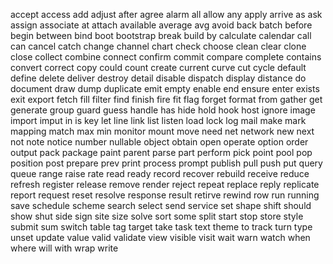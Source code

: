 accept
access
add
adjust
after
agree
alarm
all
allow
any
apply
arrive
as
ask
assign
associate 
at
attach
available
average   avg
avoid
back
batch
before
begin
between
bind
boot
bootstrap
break
build
by
calculate
calendar
call
can
cancel
catch
change
channel
chart
check
choose
clean
clear
clone
close
collect
combine
connect
confirm
commit
compare
complete
contains
convert
correct
copy
could
count
create
current
curve
cut
cycle
default
define
delete
deliver
destroy
detail
disable
dispatch
display
distance
do
document
draw
dump
duplicate
emit
empty
enable
end
ensure
enter
exists
exit
export
fetch
fill
filter
find
finish
fire
fit
flag
forget
format
from
gather
get
generate
group
guard
guess
handle
has
hide
hold
hook
host
ignore
image
import
imput
in
is
key
let
line
link
list
listen
load
lock
log
mail
make
mark
mapping
match
max
min
monitor
mount
move
need
net
network
new
next
not
note
notice
number
nullable
object
obtain
open
operate
option
order
output
pack
package
paint
parent
parse
part
perform
pick
point
pool
pop
position
post
prepare
prev
print
process
prompt
publish
pull
push
put
query
queue
range
raise
rate
read
ready
record
recover
rebuild
receive
reduce
refresh
register
release
remove
render
reject
repeat
replace
reply
replicate
report
request
reset
resolve
response
result
retirve
rewind
row
run
running
save
schedule
scheme
search
select
send
service
set
shape
shift
should
show
shut
side
sign
site
size
solve
sort
some
split
start
stop
store
style
submit
sum
switch
table
tag
target
take
task
text
theme
to
track
turn
type
unset
update
value
valid
validate
view
visible
visit
wait
warn
watch
when
where
will
with
wrap
write
